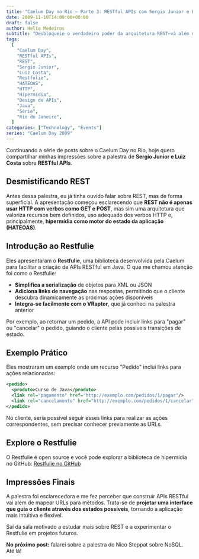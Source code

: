 ```yaml
---
title: "Caelum Day no Rio – Parte 3: RESTful APIs com Sergio Junior e Luiz Costa"
date: 2009-11-10T14:00:00+00:00
draft: false
author: Helio Medeiros
subtitle: "Desbloqueie o verdadeiro poder da arquitetura REST—vá além de APIs HTTP simples para descobrir HATEOAS e design dirigido por hipermídia que torna serviços web verdadeiramente autodescritivos e evolutivos"
tags:
  [
    "Caelum Day",
    "RESTful APIs",
    "REST",
    "Sergio Junior",
    "Luiz Costa",
    "Restfulie",
    "HATEOAS",
    "HTTP",
    "Hipermídia",
    "Design de APIs",
    "Java",
    "Série",
    "Rio de Janeiro",
  ]
categories: ["Technology", "Events"]
series: "Caelum Day 2009"
---
```


Continuando a série de posts sobre o Caelum Day no Rio, hoje quero compartilhar minhas impressões sobre a palestra de **Sergio Junior e Luiz Costa** sobre **RESTful APIs**.

## Desmistificando REST

Antes dessa palestra, eu já tinha ouvido falar sobre REST, mas de forma superficial. A apresentação começou esclarecendo que **REST não é apenas usar HTTP com verbos como GET e POST**, mas sim uma arquitetura que valoriza recursos bem definidos, uso adequado dos verbos HTTP e, principalmente, **hipermídia como motor do estado da aplicação (HATEOAS)**.

## Introdução ao Restfulie

Eles apresentaram o **Restfulie**, uma biblioteca desenvolvida pela Caelum para facilitar a criação de APIs RESTful em Java. O que me chamou atenção foi como o Restfulie:

- **Simplifica a serialização** de objetos para XML ou JSON
- **Adiciona links de navegação** nas respostas, permitindo que o cliente descubra dinamicamente as próximas ações disponíveis
- **Integra-se facilmente com o VRaptor**, que já conheci na palestra anterior

Por exemplo, ao retornar um pedido, a API pode incluir links para "pagar" ou "cancelar" o pedido, guiando o cliente pelas possíveis transições de estado.

## Exemplo Prático

Eles mostraram um exemplo onde um recurso "Pedido" inclui links para ações relacionadas:

```xml
<pedido>
  <produto>Curso de Java</produto>
  <link rel="pagamento" href="http://exemplo.com/pedidos/1/pagar"/>
  <link rel="cancelamento" href="http://exemplo.com/pedidos/1/cancelar"/>
</pedido>
```

No cliente, seria possível seguir esses links para realizar as ações correspondentes, sem precisar conhecer previamente as URLs.

## Explore o Restfulie

O Restfulie é open source e você pode explorar a biblioteca de hipermídia no GitHub:
[Restfulie no GitHub](https://github.com/caelum/restfulie)

## Impressões Finais

A palestra foi esclarecedora e me fez perceber que construir APIs RESTful vai além de mapear URLs para métodos. Trata-se de **projetar uma interface que guia o cliente através dos estados possíveis**, tornando a aplicação mais intuitiva e flexível.

Saí da sala motivado a estudar mais sobre REST e a experimentar o Restfulie em projetos futuros.

**No próximo post:** falarei sobre a palestra do Nico Steppat sobre NoSQL. Até lá!

